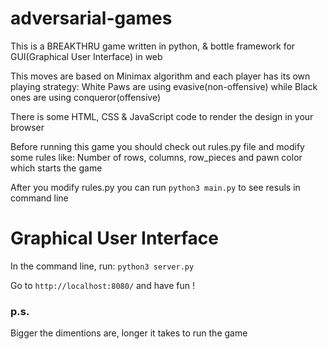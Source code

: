 # adversarial-games

This is a BREAKTHRU game written in python, & bottle framework for GUI(Graphical User Interface) in web

This moves are based on Minimax algorithm and each player has its own playing strategy:
	White Paws are using evasive(non-offensive) while Black ones are using conqueror(offensive)

There is some HTML, CSS & JavaScript code to render the design in your browser

Before running this game you should check out rules.py file and modify some rules like: Number of rows, columns, row_pieces and pawn color which starts the game

After you modify rules.py you can run `python3 main.py` to see resuls in command line

# Graphical User Interface
In the command line, run:
	`python3 server.py`

Go to `http://localhost:8080/` and have fun !


### p.s.
Bigger the dimentions are, longer it takes to run the game  